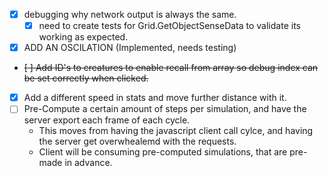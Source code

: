 - [x] debugging why network output is always the same. 
    - [x] need to create tests for Grid.GetObjectSenseData to validate its working as expected. 
- [x] ADD AN OSCILATION (Implemented, needs testing)
- ~~[ ] Add ID's to creatures to enable recall from array so debug index can be set correctly when clicked.~~
- [X] Add a different speed in stats and move further distance with it. 
- [ ] Pre-Compute a certain amount of steps per simulation, and have the server export each frame of each cycle. 
    - This moves from having the javascript client call cylce, and having the server get overwhealemd with the requests.
    - Client will be consuming pre-computed simulations, that are pre-made in advance. 